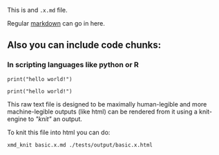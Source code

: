 This is and `.x.md` file.

Regular [markdown](https://daringfireball.net/projects/markdown/) can go in here.

## Also you can include code chunks:

### In scripting languages like python or R
```{python}
print("hello world!")
```

```{R}
print("hello world!")
```


This raw text file is designed to be maximally human-legible and more machine-legible outputs (like html) can be rendered from it using a knit-engine to *"knit"* an output.

To knit this file into html you can do:

```{bash}
xmd_knit basic.x.md ./tests/output/basic.x.html
```
